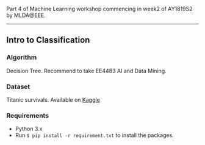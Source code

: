 Part 4 of Machine Learning workshop commencing in week2 of AY1819S2 by MLDA@EEE.


---
## Intro to Classification

### Algorithm
Decision Tree. Recommend to take EE4483 AI and Data Mining.

### Dataset
Titanic survivals. Available on [Kaggle](https://www.kaggle.com/c/titanic/data)

### Requirements
* Python 3.x
* Run `$ pip install -r requirement.txt` to install the packages.
